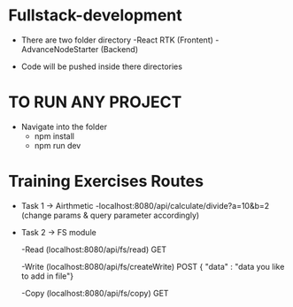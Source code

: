# Fullstack-development
- There are two folder directory
    -React RTK (Frontent) 
    -AdvanceNodeStarter (Backend)

- Code will be pushed inside there directories

# TO RUN ANY PROJECT
- Navigate into the folder
    - npm install
    - npm run dev

# Training Exercises Routes
- Task 1 -> Airthmetic
    -localhost:8080/api/calculate/divide?a=10&b=2 (change params & query parameter accordingly)

- Task 2 -> FS module

    -Read (localhost:8080/api/fs/read) GET

    -Write (localhost:8080/api/fs/createWrite) POST { "data" : "data you like to add in file"}

    -Copy (localhost:8080/api/fs/copy) GET
